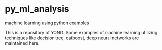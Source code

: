 # py_ml_analysis
machine learning using python examples

This is a repository of YONG.
Some examples of machine learning utilizing techniques like decision tree, catboost, deep neural networks are maintained here.
